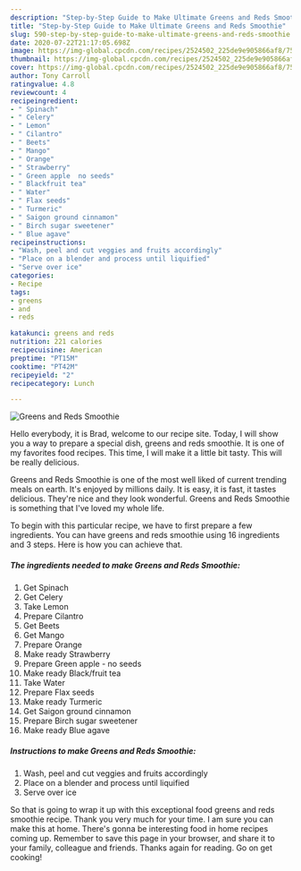 ```yaml
---
description: "Step-by-Step Guide to Make Ultimate Greens and Reds Smoothie"
title: "Step-by-Step Guide to Make Ultimate Greens and Reds Smoothie"
slug: 590-step-by-step-guide-to-make-ultimate-greens-and-reds-smoothie
date: 2020-07-22T21:17:05.698Z
image: https://img-global.cpcdn.com/recipes/2524502_225de9e905866af8/751x532cq70/greens-and-reds-smoothie-recipe-main-photo.jpg
thumbnail: https://img-global.cpcdn.com/recipes/2524502_225de9e905866af8/751x532cq70/greens-and-reds-smoothie-recipe-main-photo.jpg
cover: https://img-global.cpcdn.com/recipes/2524502_225de9e905866af8/751x532cq70/greens-and-reds-smoothie-recipe-main-photo.jpg
author: Tony Carroll
ratingvalue: 4.8
reviewcount: 4
recipeingredient:
- " Spinach"
- " Celery"
- " Lemon"
- " Cilantro"
- " Beets"
- " Mango"
- " Orange"
- " Strawberry"
- " Green apple  no seeds"
- " Blackfruit tea"
- " Water"
- " Flax seeds"
- " Turmeric"
- " Saigon ground cinnamon"
- " Birch sugar sweetener"
- " Blue agave"
recipeinstructions:
- "Wash, peel and cut veggies and fruits accordingly"
- "Place on a blender and process until liquified"
- "Serve over ice"
categories:
- Recipe
tags:
- greens
- and
- reds

katakunci: greens and reds 
nutrition: 221 calories
recipecuisine: American
preptime: "PT15M"
cooktime: "PT42M"
recipeyield: "2"
recipecategory: Lunch

---
```



![Greens and Reds Smoothie](https://img-global.cpcdn.com/recipes/2524502_225de9e905866af8/751x532cq70/greens-and-reds-smoothie-recipe-main-photo.jpg)

Hello everybody, it is Brad, welcome to our recipe site. Today, I will show you a way to prepare a special dish, greens and reds smoothie. It is one of my favorites food recipes. This time, I will make it a little bit tasty. This will be really delicious.



Greens and Reds Smoothie is one of the most well liked of current trending meals on earth. It's enjoyed by millions daily. It is easy, it is fast, it tastes delicious. They're nice and they look wonderful. Greens and Reds Smoothie is something that I've loved my whole life.


To begin with this particular recipe, we have to first prepare a few ingredients. You can have greens and reds smoothie using 16 ingredients and 3 steps. Here is how you can achieve that.

<!--inarticleads1-->

##### The ingredients needed to make Greens and Reds Smoothie:

1. Get  Spinach
1. Get  Celery
1. Take  Lemon
1. Prepare  Cilantro
1. Get  Beets
1. Get  Mango
1. Prepare  Orange
1. Make ready  Strawberry
1. Prepare  Green apple - no seeds
1. Make ready  Black/fruit tea
1. Take  Water
1. Prepare  Flax seeds
1. Make ready  Turmeric
1. Get  Saigon ground cinnamon
1. Prepare  Birch sugar sweetener
1. Make ready  Blue agave




<!--inarticleads2-->

##### Instructions to make Greens and Reds Smoothie:

1. Wash, peel and cut veggies and fruits accordingly
1. Place on a blender and process until liquified
1. Serve over ice




So that is going to wrap it up with this exceptional food greens and reds smoothie recipe. Thank you very much for your time. I am sure you can make this at home. There's gonna be interesting food in home recipes coming up. Remember to save this page in your browser, and share it to your family, colleague and friends. Thanks again for reading. Go on get cooking!
